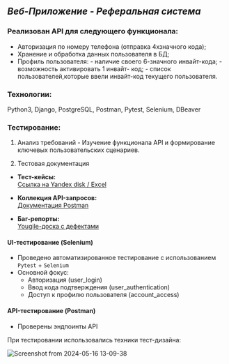 ## _Веб-Приложение - Реферальная система_

### Реализован API для следующего функционала:

- Авторизация по номеру телефона (отправка 4хзначного кода);
- Хранение и обработка данных пользователя в БД;
- Профиль пользователя:
      - наличие своего 6-значного инвайт-кода;
      - возможность активировать 1 инвайт- код;
      - список пользователей,которые ввели инвайт-код текущего пользователя.

### Технологии:

Python3, Django, PostgreSQL, Postman, Pytest, Selenium, DBeaver

### Тестирование:

1. Анализ требований - Изучение функционала API и формирование ключевых пользовательских сценариев.

2. Тестовая документация
- **Тест-кейсы:**  
  [Ссылка на Yandex disk / Excel](https://disk.yandex.ru/i/G7AxWZUMK2MwCA)

- **Коллекция API-запросов:**  
  [Документация Postman](https://documenter.getpostman.com/view/34882852/2sB2cYbL64)

- **Баг-репорты:**  
  [Yougile-доска с дефектами](https://ru.yougile.com/board/3yswzt2l4345)

#### UI-тестирование (Selenium)
- Проведено автоматизированное тестирование с использованием `Pytest` + `Selenium`  
- Основной фокус:  
  - Авторизация (user_login)  
  - Ввод кода подтверждения (user_authentication)  
  - Доступ к профилю пользователя (account_access)   

#### API-тестирование (Postman)
- Проверены эндпоинты API

При тестировании использовались техники тест-дизайна:

![Screenshot from 2024-05-16 13-09-38](https://github.com/ElenaGlu/Referral-system/assets/123466535/447b6f47-5a95-4677-a4fc-281206357cd4)

